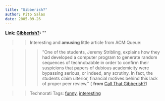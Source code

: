```yaml
---
title: "Gibberish?"
author: Pito Salas
date: 2005-09-26
---
```


**Link: [Gibberish?](None):** ""


>>

>> Interesting and **amusing** little article from ACM Queue:

>>

>>> "One of the students, Jeremy Stribling, explains how they had developed a
computer program to generate random sequences of technobabble in order to
confirm their suspicions that papers of dubious academicity were bypassing
serious, or indeed, any scrutiny. In fact, the students claim ulterior,
financial motives behind this lack of proper peer review." ( **from** [Call
That
Gibberish?](<http://acmqueue.com/modules.php?name=Content&pa=showpage&pid=325>))

>>

>> Technorati Tags: [funny](<http://www.technorati.com/tag/funny>),
[interesting](<http://www.technorati.com/tag/interesting>)


